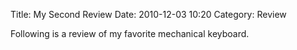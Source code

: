 Title: My Second Review
Date: 2010-12-03 10:20
Category: Review

Following is a review of my favorite mechanical keyboard.
